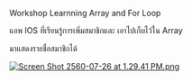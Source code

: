 Workshop Learnning Array and For Loop

แอพ IOS ที่เรียนรู้การเพิ่มสมาชิกและ เอาไปเก็บไว้ใน Array

มาแสดงรายชื่อสมาชิกได้

[![Screen Shot 2560-07-26 at 1.29.41 PM.png](https://s22.postimg.org/dwtjqd0gh/Screen_Shot_2560-07-26_at_1.29.41_PM.png)](https://postimg.org/image/ht6vmclfx/)
